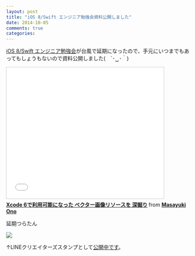 ```yaml
---
layout: post
title: "iOS 8/Swift エンジニア勉強会資料公開しました"
date: 2014-10-05
comments: true
categories: 
---
```


[iOS 8/Swift エンジニア勉強会](http://connpass.com/event/8629/)が台風で延期になったので、手元にいつまでもあってもしょうもないので資料公開しました(　´･‿･｀)

<iframe src="//www.slideshare.net/slideshow/embed_code/39879908" width="427" height="356" frameborder="0" marginwidth="0" marginheight="0" scrolling="no" style="border:1px solid #CCC; border-width:1px; margin-bottom:5px; max-width: 100%;" allowfullscreen> </iframe> <div style="margin-bottom:5px"> <strong> <a href="https://www.slideshare.net/mono0926/lt-yahoo" title="Xcode 6で利用可能になった ベクター画像リソースを 深掘り" target="_blank">Xcode 6で利用可能になった ベクター画像リソースを 深掘り</a> </strong> from <strong><a href="http://www.slideshare.net/mono0926" target="_blank">Masayuki Ono</a></strong> </div>


延期つらたん

![](/images/post/tsuratan.png)

↑LINEクリエイターズスタンプとして[公開中です](http://bit.ly/love-stamp)。

